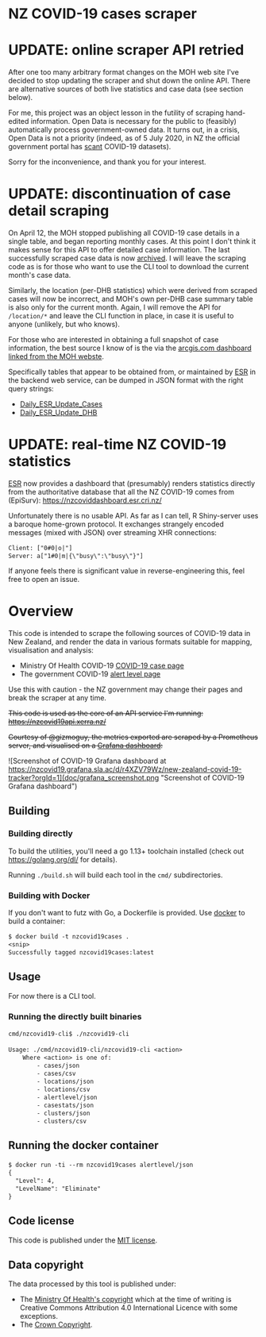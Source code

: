 # NZ COVID-19 cases scraper

# UPDATE: online scraper API retried

After one too many arbitrary format changes on the MOH web site I've decided to stop updating the scraper and shut down the online API. There are alternative sources of both live statistics and case data (see section below).

For me, this project was an object lesson in the futility of scraping hand-edited information. Open Data is necessary for the public to (feasibly) automatically process government-owned data. It turns out, in a crisis,
Open Data is not a priority (indeed, as of 5 July 2020, in NZ the official government portal has [scant](https://catalogue.data.govt.nz/dataset?q=covid&sort=metadata_modified+desc) COVID-19 datasets).

Sorry for the inconvenience, and thank you for your interest.

# UPDATE: discontinuation of case detail scraping

On April 12, the MOH stopped publishing all COVID-19 case details in a single table, and began reporting monthly cases.
At this point I don't think it makes sense for this API to offer detailed case information. The last successfully scraped
case data is now [archived](archive_data/2020-04-11). I will leave the scraping code as is for those who want to use
the CLI tool to download the current month's case data.

Similarly, the location (per-DHB statistics) which were derived from scraped cases will now be incorrect, and MOH's
own per-DHB case summary table is also only for the current month. Again, I will remove the API for `/location/*` and
leave the CLI function in place, in case it is useful to anyone (unlikely, but who knows).

For those who are interested in obtaining a full snapshot of case information, the best source I know of is the via the
[arcgis.com dashboard linked from the MOH webste](https://experience.arcgis.com/experience/e4e58e39a0ec410eb054f42012a27b4b).
 
Specifically tables that appear to be obtained from, or maintained by [ESR](https://www.esr.cri.nz/) in the
backend web service, can be dumped in JSON format with the right query strings:

- [Daily_ESR_Update_Cases](https://services2.arcgis.com/9V7Qc4NIcvZBm0io/ArcGIS/rest/services/Daily_ESR_Update_Cases/FeatureServer/0/query?where=0%3D0&outFields=%2A&f=json)
- [Daily_ESR_Update_DHB](https://services2.arcgis.com/9V7Qc4NIcvZBm0io/ArcGIS/rest/services/Daily_ESR_Update_DHB/FeatureServer/0/query?where=0%3D0&outFields=%2A&f=json)

# UPDATE: real-time NZ COVID-19 statistics

[ESR](https://www.esr.cri.nz/) now provides a dashboard that (presumably) renders statistics directly from the
authoritative database that all the NZ COVID-19 comes from (EpiSurv): https://nzcoviddashboard.esr.cri.nz/

Unfortunately there is no usable API. As far as I can tell, R Shiny-server uses a baroque home-grown protocol. 
It exchanges strangely encoded messages (mixed with JSON) over streaming XHR connections:

```
Client: ["0#0|o|"]
Server: a["1#0|m|{\"busy\":\"busy\"}"]
```

If anyone feels there is significant value in reverse-engineering this, feel free to open an issue.

# Overview

This code is intended to scrape the following sources of COVID-19 data in New Zealand, and render the data in various formats suitable for mapping, visualisation and analysis:
 - Ministry Of Health COVID-19 [COVID-19 case page](https://www.health.govt.nz/our-work/diseases-and-conditions/covid-19-novel-coronavirus/covid-19-current-cases)
 - The government COVID-19 [alert level page](https://covid19.govt.nz/government-actions/covid-19-alert-level/) 

Use this with caution - the NZ government may change their pages and break the scraper at any time.

~~This code is used as the core of an API service I'm running: https://nzcovid19api.xerra.nz/~~

~~Courtesy of @gizmoguy, the metrics exported are scraped by a Prometheus server, and visualised on a 
[Grafana dashboard](https://nzcovid19.grafana.sla.ac/d/r4XZV79Wz/new-zealand-covid-19-tracker?orgId=1):~~

![Screenshot of COVID-19 Grafana dashboard at https://nzcovid19.grafana.sla.ac/d/r4XZV79Wz/new-zealand-covid-19-tracker?orgId=1](doc/grafana_screenshot.png "Screenshot of COVID-19 Grafana dashboard")

## Building

### Building directly

To build the utilities, you'll need a go 1.13+ toolchain installed (check out https://golang.org/dl/ for details).

Running `./build.sh` will build each tool in the `cmd/` subdirectories.

### Building with Docker

If you don't want to futz with Go, a Dockerfile is provided. Use [docker](https://docs.docker.com/install/) to build a container:

```
$ docker build -t nzcovid19cases .
<snip>
Successfully tagged nzcovid19cases:latest
```

## Usage

For now there is a CLI tool.

### Running the directly built binaries

```
cmd/nzcovid19-cli$ ./nzcovid19-cli 

Usage: ./cmd/nzcovid19-cli/nzcovid19-cli <action>
	Where <action> is one of:
		- cases/json
		- cases/csv
		- locations/json
		- locations/csv
		- alertlevel/json
		- casestats/json
		- clusters/json
		- clusters/csv
```

## Running the docker container

```
$ docker run -ti --rm nzcovid19cases alertlevel/json
{
  "Level": 4,
  "LevelName": "Eliminate"
}
```

## Code license

This code is published under the [MIT license](LICENSE.txt).

## Data copyright

The data processed by this tool is published under:
 - The [Ministry Of Health's copyright](https://www.health.govt.nz/about-site/copyright) which at the time
of writing is Creative Commons Attribution 4.0 International Licence with some exceptions.
 - The [Crown Copyright](https://www.iponz.govt.nz/about-ip/copyright/crown-copyright/).